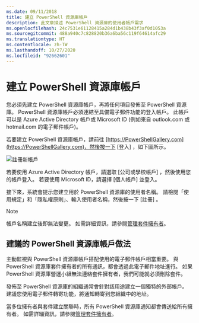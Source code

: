 ```yaml
---
ms.date: 09/11/2018
title: 建立 PowerShell 資源庫帳戶
description: 此文章描述 PowerShell 資源庫的使用者帳戶需求
ms.openlocfilehash: 24c7531e61128415a284d1b438b43f3af0d1053a
ms.sourcegitcommit: 488a940c7c828820b36a6ba56c119f64614afc29
ms.translationtype: HT
ms.contentlocale: zh-TW
ms.lasthandoff: 10/27/2020
ms.locfileid: "92662601"
---
```

# <a name="creating-a-powershell-gallery-account"></a>建立 PowerShell 資源庫帳戶

您必須先建立 PowerShell 資源庫帳戶，再將任何項目發佈至 PowerShell 資源庫。
PowerShell 資源庫帳戶必須連結至具備電子郵件功能的登入帳戶。 此帳戶可以是 Azure Active Directory 帳戶或 Microsoft ID (例如來自 outlook.com 或 hotmail.com 的電子郵件帳戶)。

若要建立 PowerShell 資源庫帳戶，請前往 [https://PowerShellGallery.com](https://PowerShellGallery.com)，然後按一下 [登入]  ，如下圖所示。

![註冊新帳戶](media/creating-an-account/CreateAccount-Register.png)

若要使用 Azure Active Directory 帳戶，請選取 [公司或學校帳戶]  ，然後使用您的帳戶登入。 若要使用 Microsoft ID，請選擇 [個人帳戶]  並登入。

接下來，系統會提示您建立用於 PowerShell 資源庫的使用者名稱。 請檢閱「使用規定」和「隱私權原則」、輸入使用者名稱，然後按一下 [註冊]  。

> [!NOTE]
> 帳戶名稱建立後即無法變更。 如需詳細資訊，請參閱[管理套件擁有者](managing-package-owners.md)。

## <a name="recommended-practices-for-powershell-gallery-accounts"></a>建議的 PowerShell 資源庫帳戶做法

主動監視與 PowerShell 資源庫帳戶搭配使用的電子郵件帳戶相當重要。 與 PowerShell 資源庫套件擁有者的所有通訊，都會透過此電子郵件地址進行。 如果 PowerShell 資源庫營運小組無法連絡套件擁有者，我們可能就必須刪除套件。

發佈至 PowerShell 資源庫的組織通常會針對該用途建立一個獨特的外部帳戶。 建議您使用電子郵件轉寄功能，將通知轉寄到您組織中的地址。

當多位擁有者與套件建立關聯時，所有 PowerShell 資源庫通知都會傳送給所有擁有者。 如需詳細資訊，請參閱[管理套件擁有者](managing-package-owners.md)。
